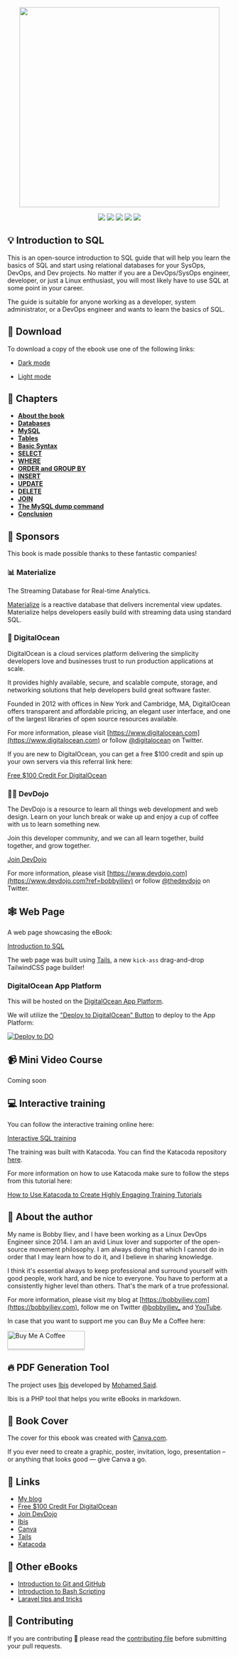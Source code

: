 <p align="center"><img src="https://imgur.com/AamC7m3.png" height="450" width="auto"></p>

<div align="center">
    <p>
	    <a name="stars"><img src="https://img.shields.io/github/stars/bobbyiliev/introduction-to-sql?style=for-the-badge"></a>
	    <a name="forks"><img src="https://img.shields.io/github/forks/bobbyiliev/introduction-to-sql?logoColor=green&style=for-the-badge"></a>
	    <a name="contributions"><img src="https://img.shields.io/github/contributors/bobbyiliev/introduction-to-sql?logoColor=green&style=for-the-badge"></a>
	    <a name="madeWith"><img src="https://img.shields.io/badge/Made%20with-Markdown-1f425f.svg?style=for-the-badge"></a>
	    <a name="license"><img src="https://img.shields.io/github/license/bobbyiliev/introduction-to-sql?style=for-the-badge"></a>
    </p>
</div>

## 💡 Introduction to SQL

This is an open-source introduction to SQL guide that will help you learn the basics of SQL and start using relational databases for your SysOps, DevOps, and Dev projects. No matter if you are a DevOps/SysOps engineer, developer, or just a Linux enthusiast, you will most likely have to use SQL at some point in your career.

The guide is suitable for anyone working as a developer, system administrator, or a DevOps engineer and wants to learn the basics of SQL.

## 🚀 Download

To download a copy of the ebook use one of the following links:

* [Dark mode](https://github.com/bobbyiliev/introduction-to-sql/raw/main/ebook/en/export/introduction-to-sql-dark.pdf)

* [Light mode](https://github.com/bobbyiliev/introduction-to-sql/raw/main/ebook/en/export/introduction-to-sql-light.pdf)

## 📘 Chapters

* [**About the book**](ebook/en/content/000-introduction.md)
* [**Databases**](ebook/en/content/001-databases.md)
* [**MySQL**](ebook/en/content/002-install-mysql.md)
* [**Tables**](ebook/en/content/004-creating-tables.md)
* [**Basic Syntax**](ebook/en/content/003-basic-syntax.md)
* [**SELECT**](ebook/en/content/005-select.md)
* [**WHERE**](ebook/en/content/006-where.md)
* [**ORDER and GROUP BY**](ebook/en/content/007-order-and-group-by.md)
* [**INSERT**](ebook/en/content/008-insert.md)
* [**UPDATE**](ebook/en/content/009-update.md)
* [**DELETE**](ebook/en/content/010-delete.md)
* [**JOIN**](ebook/en/content/011-join.md)
* [**The MySQL dump command**](ebook/en/content/100-mysqldump.md)
* [**Conclusion**](ebook/en/content/999-conclusion.md)

## 🌟 Sponsors

This book is made possible thanks to these fantastic companies!

### 📊 Materialize

The Streaming Database for Real-time Analytics.

[Materialize](https://materialize.com/) is a reactive database that delivers incremental view updates. Materialize helps developers easily build with streaming data using standard SQL.

### 💙 DigitalOcean

DigitalOcean is a cloud services platform delivering the simplicity developers love and businesses trust to run production applications at scale.

It provides highly available, secure, and scalable compute, storage, and networking solutions that help developers build great software faster.

Founded in 2012 with offices in New York and Cambridge, MA, DigitalOcean offers transparent and affordable pricing, an elegant user interface, and one of the largest libraries of open source resources available.

For more information, please visit [https://www.digitalocean.com](https://www.digitalocean.com) or follow [@digitalocean](https://twitter.com/digitalocean) on Twitter.

If you are new to DigitalOcean, you can get a free $100 credit and spin up your own servers via this referral link here:

[Free $100 Credit For DigitalOcean](https://m.do.co/c/2a9bba940f39)

### 👩‍💻 DevDojo

The DevDojo is a resource to learn all things web development and web design. Learn on your lunch break or wake up and enjoy a cup of coffee with us to learn something new.

Join this developer community, and we can all learn together, build together, and grow together.

[Join DevDojo](https://devdojo.com?ref=bobbyiliev)

For more information, please visit [https://www.devdojo.com](https://www.devdojo.com?ref=bobbyiliev) or follow [@thedevdojo](https://twitter.com/thedevdojo) on Twitter.

## 🕸️ Web Page

A web page showcasing the eBook:

[Introduction to SQL](https://sql.bobby.sh)

The web page was built using [Tails](http://devdojo.com/tails), a new `kick-ass` drag-and-drop TailwindCSS page builder!

### DigitalOcean App Platform

This will be hosted on the [DigitalOcean App Platform](https://www.digitalocean.com/products/app-platform/).

We will utilize the ["Deploy to DigitalOcean" Button](https://www.digitalocean.com/docs/app-platform/how-to/add-deploy-do-button) to deploy to the App Platform:

[![Deploy to DO](https://mp-assets1.sfo2.digitaloceanspaces.com/deploy-to-do/do-btn-blue.svg)](https://cloud.digitalocean.com/apps/new?repo=https://github.com/bobbyiliev/introduction-to-sql/tree/main)

## 📹 Mini Video Course

Coming soon

## 💻 Interactive training

You can follow the interactive training online here:

[Interactive SQL training](https://sql.bobby.sh/training.html)

The training was built with Katacoda. You can find the Katacoda repository [here](https://github.com/bobbyiliev/katacoda).

For more information on how to use Katacoda make sure to follow the steps from this tutorial here:

[How to Use Katacoda to Create Highly Engaging Training Tutorials](https://devdojo.com/bobbyiliev/how-to-use-katacoda-to-create-highly-engaging-training-tutorials)

## 👋 About the author

My name is Bobby Iliev, and I have been working as a Linux DevOps Engineer since 2014. I am an avid Linux lover and supporter of the open-source movement philosophy. I am always doing that which I cannot do in order that I may learn how to do it, and I believe in sharing knowledge.

I think it's essential always to keep professional and surround yourself with good people, work hard, and be nice to everyone. You have to perform at a consistently higher level than others. That's the mark of a true professional.

For more information, please visit my blog at [https://bobbyiliev.com](https://bobbyiliev.com), follow me on Twitter [@bobbyiliev_](https://twitter.com/bobbyiliev_) and [YouTube](https://www.youtube.com/channel/UCQWmdHTeAO0UvaNqve9udRw).

In case that you want to support me you can Buy Me a Coffee here:

<a href="https://www.buymeacoffee.com/bobbyiliev" target="_blank"><img src="https://www.buymeacoffee.com/assets/img/custom_images/orange_img.png" alt="Buy Me A Coffee" style="height: 41px !important;width: 174px !important;box-shadow: 0px 3px 2px 0px rgba(190, 190, 190, 0.5) !important;-webkit-box-shadow: 0px 3px 2px 0px rgba(190, 190, 190, 0.5) !important;" ></a>

## 🔥 PDF Generation Tool

The project uses [Ibis](https://github.com/themsaid/ibis/) developed by [Mohamed Said](https://github.com/themsaid).

Ibis is a PHP tool that helps you write eBooks in markdown.

## 🎨 Book Cover

The cover for this ebook was created with [Canva.com](https://www.canva.com/join/determined-cork-learn).

If you ever need to create a graphic, poster, invitation, logo, presentation – or anything that looks good — give Canva a go.

## 🔗 Links

- [My blog](https://bobbyiliev.com)
- [Free $100 Credit For DigitalOcean](https://m.do.co/c/2a9bba940f39)
- [Join DevDojo](https://devdojo.com?ref=bobbyiliev)
- [Ibis](https://github.com/themsaid/ibis/)
- [Canva](https://www.canva.com/)
- [Tails](http://devdojo.com/tails)
- [Katacoda](https://www.katacoda.com/)

## 📖 Other eBooks

- [Introduction to Git and GitHub](https://github.com/bobbyiliev/introduction-to-git-and-github-ebook)
- [Introduction to Bash Scripting](https://github.com/bobbyiliev/introduction-to-bash-scripting)
- [Laravel tips and tricks](https://github.com/bobbyiliev/laravel-tips-and-tricks-ebook)

## 🤲 Contributing

If you are contributing 🍿 please read the [contributing file](CONTRIBUTING.md) before submitting your pull requests.


